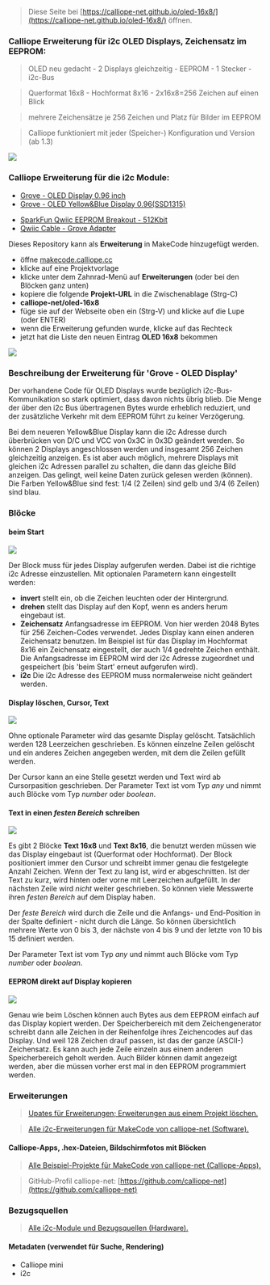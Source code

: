 
> Diese Seite bei [https://calliope-net.github.io/oled-16x8/](https://calliope-net.github.io/oled-16x8/) öffnen.

### Calliope Erweiterung für i2c OLED Displays, Zeichensatz im EEPROM:

> OLED neu gedacht - 2 Displays gleichzeitig - EEPROM - 1 Stecker - i2c-Bus

> Querformat 16x8 - Hochformat 8x16 - 2x16x8=256 Zeichen auf einen Blick

> mehrere Zeichensätze je 256 Zeichen und Platz für Bilder im EEPROM

> Calliope funktioniert mit jeder (Speicher-) Konfiguration und Version (ab 1.3)

![](oled-16x8-640.jpg)
 
### Calliope Erweiterung für die i2c Module:

* [Grove - OLED Display 0.96 inch](https://wiki.seeedstudio.com/Grove-OLED_Display_0.96inch/)
* [Grove - OLED Yellow&Blue Display 0.96(SSD1315)](https://wiki.seeedstudio.com/Grove-OLED-Yellow&Blue-Display-0.96-SSD1315_V1.0/)
<!--
![](https://files.seeedstudio.com/wiki/Grove-OLED-Yellow&Blue-Display-0.96-(SSD1315)_V1.0/img/10402049_Preview-07.png)
-->
* [SparkFun Qwiic EEPROM Breakout - 512Kbit](https://www.sparkfun.com/products/18355)
* [Qwiic Cable - Grove Adapter](https://www.sparkfun.com/products/15109)
<!--
![](https://cdn.sparkfun.com//assets/parts/1/7/7/0/1/18355-SparkFun_Qwiic_EEPROM_Breakout_-_512Kbit-01.jpg)
-->

Dieses Repository kann als **Erweiterung** in MakeCode hinzugefügt werden.

* öffne [makecode.calliope.cc](https://makecode.calliope.cc)
* klicke auf eine Projektvorlage
* klicke unter dem Zahnrad-Menü auf **Erweiterungen** (oder bei den Blöcken ganz unten)
* kopiere die folgende **Projekt-URL** in die Zwischenablage (Strg-C)
* **calliope-net/oled-16x8**
* füge sie auf der Webseite oben ein (Strg-V) und klicke auf die Lupe (oder ENTER)
* wenn die Erweiterung gefunden wurde, klicke auf das Rechteck
* jetzt hat die Liste den neuen Eintrag **OLED 16x8** bekommen

![](blocks.png)

### Beschreibung der Erweiterung für 'Grove - OLED Display'

Der vorhandene Code für OLED Displays wurde bezüglich i2c-Bus-Kommunikation so stark optimiert,
dass davon nichts übrig blieb. Die Menge der über den i2c Bus übertragenen Bytes wurde erheblich reduziert,
und der zusätzliche Verkehr mit dem EEPROM führt zu keiner Verzögerung.

Bei dem neueren Yellow&Blue Display kann die i2c Adresse durch überbrücken von D/C und VCC von 0x3C in 0x3D geändert werden.
So können 2 Displays angeschlossen werden und insgesamt 256 Zeichen gleichzeitig anzeigen. Es ist aber auch möglich,
mehrere Displays mit gleichen i2c Adressen parallel zu schalten, die dann das gleiche Bild anzeigen. Das gelingt, weil
keine Daten zurück gelesen werden (können). Die Farben Yellow&Blue sind fest: 1/4 (2 Zeilen) sind gelb und 3/4 (6 Zeilen) sind blau.

### Blöcke

#### beim Start

![](beimstart.png)

Der Block muss für jedes Display aufgerufen werden. Dabei ist die richtige i2c Adresse einzustellen.
Mit optionalen Parametern kann eingestellt werden:
* **invert** stellt ein, ob die Zeichen leuchten oder der Hintergrund.
* **drehen** stellt das Display auf den Kopf, wenn es anders herum eingebaut ist.
* **Zeichensatz** Anfangsadresse im EEPROM. Von hier werden 2048 Bytes für 256 Zeichen-Codes verwendet.
  Jedes Display kann einen anderen Zeichensatz benutzen. Im Beispiel ist für das Display im Hochformat 8x16
  ein Zeichensatz eingestellt, der auch 1/4 gedrehte Zeichen enthält. Die Anfangsadresse im EEPROM wird
  der i2c Adresse zugeordnet und gespeichert (bis 'beim Start' erneut aufgerufen wird).
* **i2c** Die i2c Adresse des EEPROM muss normalerweise nicht geändert werden.
  
#### Display löschen, Cursor, Text

![](a.png)

Ohne optionale Parameter wird das gesamte Display gelöscht. Tatsächlich werden 128 Leerzeichen geschrieben.
Es können einzelne Zeilen gelöscht und ein anderes Zeichen angegeben werden, mit dem die Zeilen gefüllt werden.

Der Cursor kann an eine Stelle gesetzt werden und Text wird ab Cursorpasition geschrieben.
Der Parameter Text ist vom Typ *any* und nimmt auch Blöcke vom Typ *number* oder *boolean*.

#### Text in einen *festen Bereich* schreiben

![](b.png)

Es gibt 2 Blöcke **Text 16x8** und **Text 8x16**, die benutzt werden müssen wie das Display eingebaut ist (Querformat oder Hochformat).
Der Block positioniert immer den Cursor und schreibt immer genau die festgelegte Anzahl Zeichen. Wenn der Text zu lang ist, wird er abgeschnitten.
Ist der Text zu kurz, wird hinten oder vorne mit Leerzeichen aufgefüllt. In der nächsten Zeile wird *nicht* weiter geschrieben.
So können viele Messwerte ihren *festen Bereich* auf dem Display haben.

Der *feste Bereich* wird durch die Zeile und die Anfangs- und End-Position in der Spalte definiert - nicht durch die Länge.
So können übersichtlich mehrere Werte von 0 bis 3, der nächste von 4 bis 9 und der letzte von 10 bis 15 definiert werden.

Der Parameter Text ist vom Typ *any* und nimmt auch Blöcke vom Typ *number* oder *boolean*.

#### EEPROM direkt auf Display kopieren

![](ab.png)

Genau wie beim Löschen können auch Bytes aus dem EEPROM einfach auf das Display kopiert werden. Der Speicherbereich mit
dem Zeichengenerator schreibt dann alle Zeichen in der Reihenfolge ihres Zeichencodes auf das Display. Und weil 128 Zeichen
drauf passen, ist das der ganze (ASCII-) Zeichensatz. Es kann auch jede Zeile einzeln aus einem anderen Speicherbereich 
geholt werden. Auch Bilder können damit angezeigt werden, aber die müssen vorher erst mal in den EEPROM programmiert werden.

### Erweiterungen

> [Upates für Erweiterungen; Erweiterungen aus einem Projekt löschen.](https://calliope-net.github.io/i2c-test#updates)

> [Alle i2c-Erweiterungen für MakeCode von calliope-net (Software).](https://calliope-net.github.io/i2c-test#erweiterungen)

#### Calliope-Apps, .hex-Dateien, Bildschirmfotos mit Blöcken

> [Alle Beispiel-Projekte für MakeCode von calliope-net (Calliope-Apps).](https://calliope-net.github.io/i2c-test#programmierbeispiele)

> GitHub-Profil calliope-net: [https://github.com/calliope-net](https://github.com/calliope-net)

### Bezugsquellen

> [Alle i2c-Module und Bezugsquellen (Hardware).](https://calliope-net.github.io/i2c-test#bezugsquellen)

#### Metadaten (verwendet für Suche, Rendering)

* Calliope mini
* i2c
